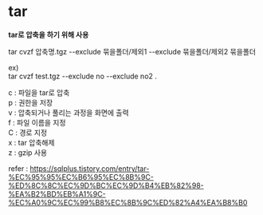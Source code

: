 # tar

**tar로 압축을 하기 위해 사용**

tar cvzf 압축명.tgz --exclude 묶을폴더/제외1 --exclude 묶을폴더/제외2 묶을폴더

ex)   
tar cvzf test.tgz --exclude no --exclude no2 .

c : 파일을 tar로 압축  
p : 권한을 저장  
v : 압축되거나 풀리는 과정을 화면에 출력  
f : 파일 이름을 지정  
C : 경로 지정  
x : tar 압축해제  
z : gzip 사용


refer : https://sqlplus.tistory.com/entry/tar-%EC%95%95%EC%B6%95%EC%8B%9C-%ED%8C%8C%EC%9D%BC%EC%9D%B4%EB%82%98-%EA%B2%BD%EB%A1%9C-%EC%A0%9C%EC%99%B8%EC%8B%9C%ED%82%A4%EA%B8%B0
